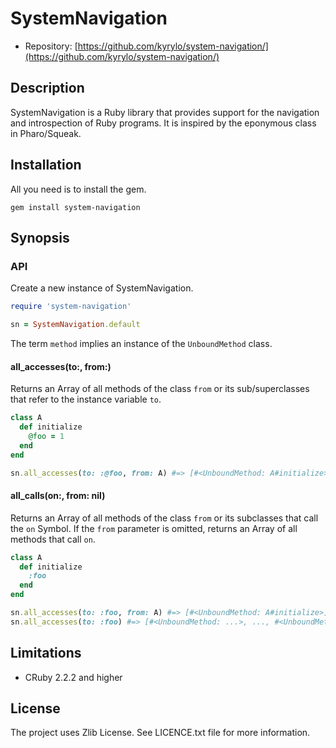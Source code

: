 SystemNavigation
==

* Repository: [https://github.com/kyrylo/system-navigation/](https://github.com/kyrylo/system-navigation/)

Description
-----------

SystemNavigation is a Ruby library that provides support for the navigation and
introspection of Ruby programs. It is inspired by the eponymous class in
Pharo/Squeak.

Installation
------------

All you need is to install the gem.

    gem install system-navigation

Synopsis
---
### API

Create a new instance of SystemNavigation.

```ruby
require 'system-navigation'

sn = SystemNavigation.default
```

The term `method` implies an instance of the `UnboundMethod` class.

#### all_accesses(to:, from:)

Returns an Array of all methods of the class `from` or its sub/superclasses that
refer to the instance variable `to`.

```ruby
class A
  def initialize
    @foo = 1
  end
end

sn.all_accesses(to: :@foo, from: A) #=> [#<UnboundMethod: A#initialize>]
```

#### all_calls(on:, from: nil)

Returns an Array of all methods of the class `from` or its subclasses that call
the `on` Symbol. If the `from` parameter is omitted, returns an Array of all
methods that call `on`.

```ruby
class A
  def initialize
    :foo
  end
end

sn.all_accesses(to: :foo, from: A) #=> [#<UnboundMethod: A#initialize>]
sn.all_accesses(to: :foo) #=> [#<UnboundMethod: ...>, ..., #<UnboundMethod: ...>]
```

Limitations
-----------

* CRuby 2.2.2 and higher

License
-------

The project uses Zlib License. See LICENCE.txt file for more information.
